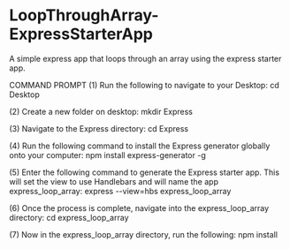 # LoopThroughArray-ExpressStarterApp
A simple express app that loops through an array using the express starter app. 

COMMAND PROMPT
(1) Run the following to navigate to your Desktop: cd Desktop

(2) Create a new folder on desktop: mkdir Express

(3) Navigate to the Express directory: cd Express

(4) Run the following command to install the Express generator globally onto your computer: npm install express-generator -g

(5) Enter the following command to generate the Express starter app. This will set the view to use Handlebars and will name the app express_loop_array: express --view=hbs express_loop_array

(6) Once the process is complete, navigate into the express_loop_array directory: cd express_loop_array 

(7) Now in the express_loop_array directory, run the following: npm install
